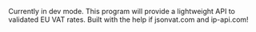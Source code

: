 Currently in dev mode. This program will provide a lightweight API to validated EU VAT rates. Built with the help if jsonvat.com and ip-api.com!
